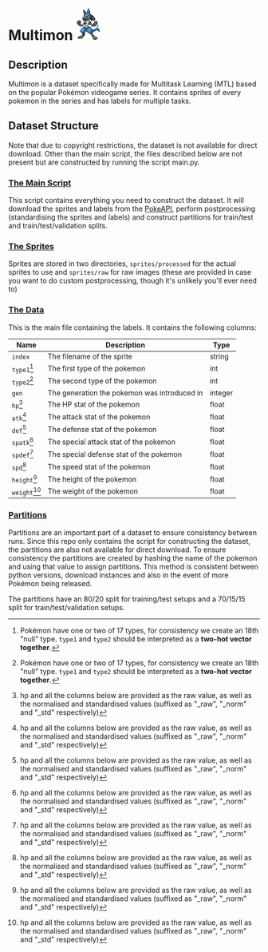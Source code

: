 # Multimon ![](lucario.png)

## Description
Multimon is a dataset specifically made for Multitask Learning (MTL) based on the popular Pokémon videogame series. It contains sprites of every pokemon in the series and has labels for multiple tasks.

## Dataset Structure
Note that due to copyright restrictions, the dataset is not available for direct download. Other than the main script, the files described below are not present but are constructed by running the script main.py.

### [The Main Script](main.py)
This script contains everything you need to construct the dataset. It will download the sprites and labels from the [PokeAPI](https://pokeapi.co/), perform postprocessing (standardising the sprites and labels) and construct partitions for train/test and train/test/validation splits.

### [The Sprites](sprites/)
Sprites are stored in two directories, `sprites/processed` for the actual sprites to use and `sprites/raw` for raw images (these are provided in case you want to do custom postprocessing, though it's unlikely you'll ever need to)

### [The Data](data.csv)
This is the main file containing the labels. It contains the following columns:

| Name         | Description                                  | Type    | 
|--------------|----------------------------------------------|---------|
| `index`      | The filename of the sprite                   | string  |
| `type1`[^1]  | The first type of the pokemon                | int     |
| `type2`[^1]  | The second type of the pokemon               | int     |
| `gen`        | The generation the pokemon was introduced in | integer |
| `hp`[^2]     | The HP stat of the pokemon                   | float   |
| `atk`[^2]    | The attack stat of the pokemon               | float   |
| `def`[^2]    | The defense stat of the pokemon              | float   |
| `spatk`[^2]  | The special attack stat of the pokemon       | float   |
| `spdef`[^2]  | The special defense stat of the pokemon      | float   | 
| `spd`[^2]    | The speed stat of the pokemon                | float   |
| `height`[^2] | The height of the pokemon                    | float   |
| `weight`[^2] | The weight of the pokemon                    | float   |

[^1]: Pokémon have one or two of 17 types, for consistency we create an 18th "null" type. `type1` and `type2` should be interpreted as a **two-hot vector together**.

[^2]: hp and all the columns below are provided as the raw value, as well as the normalised and standardised values (suffixed as "_raw", "_norm" and "_std" respectively)

### [Partitions](partitions.csv)
Partitions are an important part of a dataset to ensure consistency between runs. Since this repo only contains the script for constructing the dataset, the partitions are also not available for direct download. To ensure consistency  the partitions are created by hashing the name of the pokemon and using that value to assign partitions. This method is consistent between python versions, download instances and also in the event of more Pokémon being released.

The partitions have an 80/20 split for training/test setups and a 70/15/15 split for train/test/validation setups.